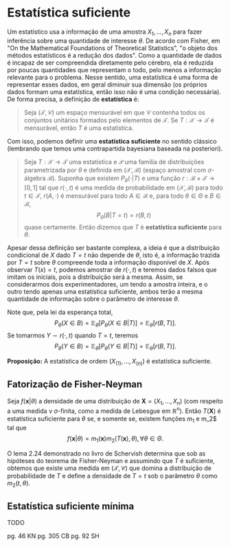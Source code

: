 # Estatística suficiente

Um estatístico usa a informação de uma amostra $X_1, \dots, X_n$ para fazer inferência sobre uma quantidade de interesse $\theta$.
De acordo com Fisher, em "On the Mathematical Foundations of Theoretical Statistics", "o objeto dos métodos estatísticos é a redução dos dados".
Como a quantidade de dados é incapaz de ser compreendida diretamente pelo cérebro, ela é reduzida por poucas quantidades que representam o todo, pelo menos a informação relevante para o problema. 
Nesse sentido, uma estatística é uma forma de representar esses dados, em geral diminuir sua dimensão (os próprios dados formam uma estatística, então isso não é uma condição necessária).
De forma precisa, a definição de **estatística** é:

> Seja $(\mathcal{T}, \mathcal{C})$ um espaço mensurável em que $\mathcal{C}$ contenha todos os conjuntos unitários formados pelo elementos de $\mathcal{T}$. Se $T : \mathcal{X} \to \mathcal{T}$ é mensurável, então $T$ é uma estatística.

Com isso, podemos definir uma **estatística suficiente** no sentido clássico (lembrando que temos uma contrapartida bayesiana baseada na posteriori).

> Seja $T: \mathcal{X} \to \mathcal{T}$ uma estatística e $\mathcal{P}$ uma família de distribuições parametrizada por $\theta$ e definida em $(\mathcal{X}, \mathcal{B})$ (espaço amostral com $\sigma$-álgebra $\mathcal{B}$). Suponha que existem $P_{\theta}(\cdot|T)$ e uma função $r : \mathcal{B} \times \mathcal{T} \to [0,1]$ tal que $r(\cdot, t)$ é uma medida de probabilidade em $(\mathcal{X}, \mathcal{B})$ para todo $t \in \mathcal{T}$, $r(A, \cdot)$ é mensurável para todo $A \in \mathcal{B}$ e, para todo $\theta \in \Theta$ e $B \in \mathcal{B}$,
> $$
P_{\theta}(B|T=t) = r(B,t)
> $$
> quase certamente. Então dizemos que $T$ é **estatística suficiente** para $\theta$.

Apesar dessa definição ser bastante complexa, a ideia é que a distribuição condicional de $X$ dado $T=t$ não depende de $\theta$, isto é, a informação trazida por $T=t$ sobre $\theta$ compreende toda a informação disponível de $X$.
Após observar $T(x) = t$, podemos amostrar de $r(\cdot, t)$ e teremos dados falsos que imitam os iniciais, pois a distribuição será a mesma.
Assim, se considerarmos dois experimentadores, um tendo a amostra inteira, e o outro tendo apenas uma estatística suficiente, ambos terão a mesma quantidade de informação sobre o parâmetro de interesse $\theta$.

Note que, pela lei da esperança total,
$$
P_{\theta}(X \in B) = \mathbb{E}_{\theta}[P_{\theta}(X \in B|T)] = \mathbb{E}_{\theta}[r(B, T)].
$$
Se tomarmos $Y \sim r(\cdot, t)$ quando $T=t$, teremos 
$$
P_{\theta}(Y \in B) = \mathbb{E}_{\theta}[P_{\theta}(Y \in B|T)] = \mathbb{E}_{\theta}[r(B, T)].
$$

**Proposição:** A estatística de ordem $(X_{(1)}, \dots, X_{(n)})$ é estatística suficiente.

## Fatorização de Fisher-Neyman

Seja $f(\boldsymbol{x}|\theta)$ a densidade de uma distribuição de $\boldsymbol{X} = (X_1, \dots, X_n)$ (com respeito a uma medida $\nu$ $\sigma$-finita, como a medida de Lebesgue em $\mathbb{R}^n$). Então $T(\boldsymbol{X})$ é estatística suficiente para $\theta$ se, e somente se, existem funções $m_1$ e m_2$ tal que 
$$
f(\boldsymbol{x}|\theta) = m_1(\boldsymbol{x})m_2(T(\boldsymbol{x}) , \theta), \forall \theta \in \Theta.
$$

O lema 2.24 demonstrado no livro de Schervish determina que sob as hipóteses do teorema de Fisher-Neyman e assumindo que $T$ é suficiente, obtemos que existe uma medida em $(\mathcal{T}, \mathcal{C})$ que domina a distribuição de probabilidade de $T$ e define a densidade de $T=t$ sob o parâmetro $\theta$ como $m_2(t,\theta)$.

## Estatística suficiente mínima

TODO

pg. 46 KN
pg. 305 CB
pg. 92 SH
